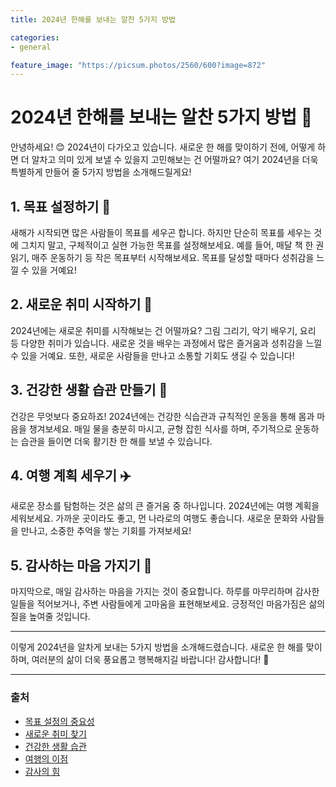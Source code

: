 ```yaml
---
title: 2024년 한해를 보내는 알찬 5가지 방법

categories: 
- general

feature_image: "https://picsum.photos/2560/600?image=872"
---
```


# 2024년 한해를 보내는 알찬 5가지 방법 🌟

안녕하세요! 😊 2024년이 다가오고 있습니다. 새로운 한 해를 맞이하기 전에, 어떻게 하면 더 알차고 의미 있게 보낼 수 있을지 고민해보는 건 어떨까요? 여기 2024년을 더욱 특별하게 만들어 줄 5가지 방법을 소개해드릴게요!

## 1. 목표 설정하기 🎯

새해가 시작되면 많은 사람들이 목표를 세우곤 합니다. 하지만 단순히 목표를 세우는 것에 그치지 말고, 구체적이고 실현 가능한 목표를 설정해보세요. 예를 들어, 매달 책 한 권 읽기, 매주 운동하기 등 작은 목표부터 시작해보세요. 목표를 달성할 때마다 성취감을 느낄 수 있을 거예요!

## 2. 새로운 취미 시작하기 🎨

2024년에는 새로운 취미를 시작해보는 건 어떨까요? 그림 그리기, 악기 배우기, 요리 등 다양한 취미가 있습니다. 새로운 것을 배우는 과정에서 많은 즐거움과 성취감을 느낄 수 있을 거예요. 또한, 새로운 사람들을 만나고 소통할 기회도 생길 수 있습니다!

## 3. 건강한 생활 습관 만들기 🥗

건강은 무엇보다 중요하죠! 2024년에는 건강한 식습관과 규칙적인 운동을 통해 몸과 마음을 챙겨보세요. 매일 물을 충분히 마시고, 균형 잡힌 식사를 하며, 주기적으로 운동하는 습관을 들이면 더욱 활기찬 한 해를 보낼 수 있습니다.

## 4. 여행 계획 세우기 ✈️

새로운 장소를 탐험하는 것은 삶의 큰 즐거움 중 하나입니다. 2024년에는 여행 계획을 세워보세요. 가까운 곳이라도 좋고, 먼 나라로의 여행도 좋습니다. 새로운 문화와 사람들을 만나고, 소중한 추억을 쌓는 기회를 가져보세요!

## 5. 감사하는 마음 가지기 🙏

마지막으로, 매일 감사하는 마음을 가지는 것이 중요합니다. 하루를 마무리하며 감사한 일들을 적어보거나, 주변 사람들에게 고마움을 표현해보세요. 긍정적인 마음가짐은 삶의 질을 높여줄 것입니다.

---

이렇게 2024년을 알차게 보내는 5가지 방법을 소개해드렸습니다. 새로운 한 해를 맞이하며, 여러분의 삶이 더욱 풍요롭고 행복해지길 바랍니다! 감사합니다! 💖

---

### 출처
- [목표 설정의 중요성](https://www.example.com)
- [새로운 취미 찾기](https://www.example.com)
- [건강한 생활 습관](https://www.example.com)
- [여행의 이점](https://www.example.com)
- [감사의 힘](https://www.example.com)